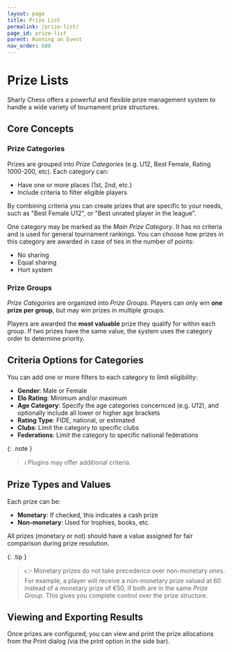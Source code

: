 ```yaml
---
layout: page
title: Prize List
permalink: /prize-list/
page_id: prize-list
parent: Running an Event
nav_order: 600
---
```


# Prize Lists

Sharly Chess offers a powerful and flexible prize management system to handle a wide variety of tournament prize structures.

## Core Concepts

### Prize Categories

Prizes are grouped into _Prize Categories_ (e.g. U12, Best Female, Rating 1000-200, etc). Each category can:

* Have one or more places (1st, 2nd, etc.)
* Include criteria to filter eligible players

By combining criteria you can create prizes that are specific to your needs, such as "Best Female U12", or "Best unrated player in the league".

One category may be marked as the _Main Prize Category_. It has no criteria and is used for general tournament rankings. You can choose how prizes in this category are awarded in case of ties in the number of points:

- No sharing
- Equal sharing
- Hort system

### Prize Groups

_Prize Categories_ are organized into _Prize Groups_. Players can only win **one prize per group**, but may win prizes in multiple groups.

Players are awarded the **most valuable** prize they qualify for within each group. If two prizes have the same value, the system uses the category order to determine priority.

## Criteria Options for Categories

You can add one or more filters to each category to limit eligibility:

- **Gender**: Male or Female
- **Elo Rating**: Minimum and/or maximum
- **Age Category**: Specify the age categories concernced (e.g. U12), and optionally include all lower or higher age brackets
- **Rating Type**: FIDE, national, or estimated
- **Clubs**: Limit the category to specific clubs
- **Federations**: Limit the category to specific national federations

{: .note }
> :information_source: Plugins may offer additional criteria.

## Prize Types and Values

Each prize can be:

- **Monetary**: If checked, this indicates a cash prize
- **Non-monetary**: Used for trophies, books, etc.

All prizes (monetary or not) should have a value assigned for fair comparison during prize resolution.

{: .tip }
> :point_right: Monetary prizes do not take precedence over non-monetary ones. For example, a player will receive a non-monetary prize valued at 60 instead of a monetary prize of €50, if both are in the same _Prize Group_.  This gives you complete control over the prize structure.

## Viewing and Exporting Results

Once prizes are configured, you can view and print the prize allocations from the Print dialog (via the print option in the side bar).
